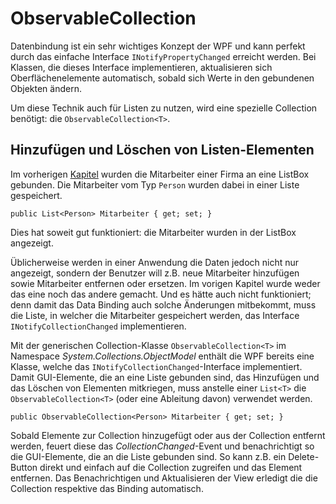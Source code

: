 # ObservableCollection

Datenbindung ist ein sehr wichtiges Konzept der WPF und kann perfekt durch das einfache Interface `INotifyPropertyChanged` erreicht werden. Bei Klassen, die dieses Interface implementieren, aktualisieren sich Oberflächenelemente automatisch, sobald sich Werte in den gebundenen Objekten ändern. 

Um diese Technik auch für Listen zu nutzen, wird eine spezielle Collection benötigt: die `ObservableCollection<T>`.

## Hinzufügen und Löschen von Listen-Elementen 

Im vorherigen [Kapitel](../07%20Listen%20binden) wurden die  Mitarbeiter einer Firma an eine ListBox gebunden. Die Mitarbeiter vom Typ `Person` wurden dabei in einer Liste gespeichert. 

```CSharp 
public List<Person> Mitarbeiter { get; set; }
```

 Dies hat soweit gut funktioniert: die Mitarbeiter wurden in der ListBox angezeigt.
 
 Üblicherweise werden in einer Anwendung die Daten jedoch nicht nur angezeigt, sondern der Benutzer will z.B. neue Mitarbeiter hinzufügen sowie Mitarbeiter entfernen oder ersetzen. Im vorigen Kapitel wurde weder das eine noch das andere gemacht. Und es hätte auch nicht funktioniert; denn damit das Data Binding auch solche Änderungen mitbekommt, muss die Liste, in welcher die Mitarbeiter gespeichert werden, das Interface `INotifyCollectionChanged` implementieren. 

 Mit der generischen Collection-Klasse `ObservableCollection<T>` im Namespace _System.Collections.ObjectModel_ enthält die WPF bereits eine Klasse, welche das `INotifyCollectionChanged`-Interface implementiert. Damit GUI-Elemente, die an eine Liste gebunden sind, das Hinzufügen und das Löschen von Elementen mitkriegen, muss anstelle einer `List<T>` die `ObservableCollection<T>` (oder eine Ableitung davon) verwendet werden. 

```CSharp 
public ObservableCollection<Person> Mitarbeiter { get; set; }
```

Sobald Elemente zur Collection hinzugefügt oder aus der Collection entfernt werden, feuert diese das _CollectionChanged_-Event und benachrichtigt so die GUI-Elemente, die an die Liste gebunden sind. So kann z.B. ein Delete-Button direkt und einfach auf die Collection zugreifen und das Element entfernen. Das Benachrichtigen und Aktualisieren der View erledigt die die Collection respektive das Binding automatisch. 

